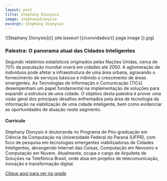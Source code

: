 ```yaml
---
layout: post
title: Stephany Dionysio
image: stephanydionysio
excerpt: Stephany Dionysio
---
```

![Stephany Dionysio]({{ site.baseurl }}/convidados/{{ page.image }}.jpg)


### Palestra: O panorama atual das Cidades Inteligentes

Segundo relatórios estatísticos originados pelas Nações Unidas, cerca de 70% da população mundial viverá em cidades até 2050. A aglomeração de indivíduos pode afetar a infraestrutura de uma área urbana, agravando o fornecimento de serviços básicos e inibindo o crescimento de áreas emergentes. As Tecnologias de Informação e Comunicação (TICs) desempenham um papel fundamental na implementação de soluções para expandir a estrutura de uma cidade. O objetivo desta palestra é prover uma visão geral dos principais desafios enfrentados pela área de tecnologia da informação na viabilização de uma cidade inteligente, bem como evidenciar as oportunidades de atuação neste segmento.

#### Currículo
Stephany Dionysio é doutoranda no Programa de Pós-graduação em Ciência da Computação na Universidade Federal do Paraná (UFPR), com foco de pesquisa em tecnologias emergentes viabilizadoras de Cidades Inteligentes, abrangendo Internet das Coisas, Computação em Nevoeiro e Computação em Nuvem. 
Atualmente, ocupa o cargo de Arquiteta de Soluções na Telefônica Brasil, onde atua em projetos de telecomunicação, inovação e transformação digital.

[Clique aqui para ver na grade](https://ftsl.websiteseguro.com/ftsl9/grade/detail.html?pid=185)


